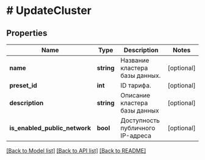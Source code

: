 # # UpdateCluster

## Properties

Name | Type | Description | Notes
------------ | ------------- | ------------- | -------------
**name** | **string** | Название кластера базы данных. | [optional]
**preset_id** | **int** | ID тарифа. | [optional]
**description** | **string** | Описание кластера базы данных | [optional]
**is_enabled_public_network** | **bool** | Доступность публичного IP-адреса | [optional]

[[Back to Model list]](../../README.md#models) [[Back to API list]](../../README.md#endpoints) [[Back to README]](../../README.md)
